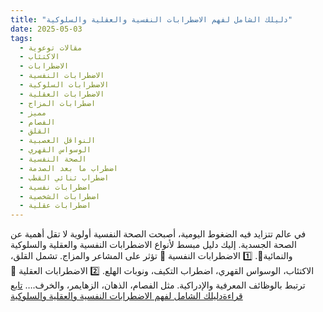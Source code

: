 ```yaml
---
title: "دليلك الشامل لفهم الاضطرابات النفسية والعقلية والسلوكية"
date: 2025-05-03
tags:
  - مقالات توعوية
  - الاكتئاب
  - الاضطرابات
  - الاضطرابات النفسية
  - الاضطرابات السلوكية
  - الاضطرابات العقلية
  - اضطرابات المزاج
  - مميز
  - الفصام
  - القلق
  - النواقل العصبية
  - الوسواس القهري
  - الصحة النفسية
  - اضطراب ما بعد الصدمة
  - اضطراب ثنائي القطب
  - اضطرابات نفسية
  - اضطرابات الشخصية
  - اضطرابات عقلية
---
```


في عالم تتزايد فيه الضغوط اليومية، أصبحت الصحة النفسية أولوية لا تقل أهمية عن الصحة الجسدية. إليك دليل مبسط لأنواع الاضطرابات النفسية والعقلية والسلوكية والنمائية🧠. 1️⃣ الاضطرابات النفسية 🌿 تؤثر على المشاعر والمزاج. تشمل القلق، الاكتئاب، الوسواس القهري، اضطراب التكيف، ونوبات الهلع. 2️⃣ الاضطرابات العقلية 🧩 ترتبط بالوظائف المعرفية والإدراكية. مثل الفصام، الذهان، الزهايمر، والخرف.… [تابع قراءةدليلك الشامل لفهم الاضطرابات النفسية والعقلية والسلوكية](https://eshraq.org/2025/05/03/%f0%9f%a7%a0-%d8%af%d9%84%d9%8a%d9%84%d9%83-%d8%a7%d9%84%d8%b4%d8%a7%d9%85%d9%84-%d9%84%d9%81%d9%87%d9%85-%d8%a7%d9%84%d8%a7%d8%b6%d8%b7%d8%b1%d8%a7%d8%a8%d8%a7%d8%aa-%d8%a7%d9%84%d9%86%d9%81%d8%b3/)